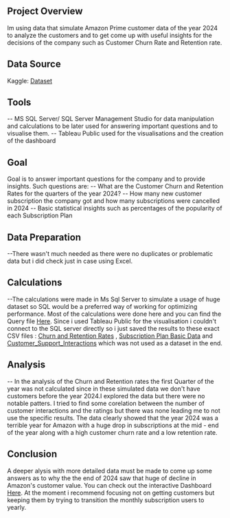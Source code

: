 ## Project Overview

Im using data that simulate Amazon Prime customer data of the year 2024 to analyze the customers and to get come up with useful insights for the decisions of the company such as Customer Churn Rate and Retention rate.

## Data Source

Kaggle: [Dataset](https://www.kaggle.com/datasets/arnavsmayan/amazon-prime-userbase-dataset/data)

## Tools

-- MS SQL Server/ SQL Server Management Studio for data manipulation and calculations to be later used for answering important questions and to visualise them.
-- Tableau Public used for the visualisations and the creation of the dashboard

## Goal

Goal is to answer important questions for the company and to provide insights. Such questions are: 
-- What are the Customer Churn and Retention Rates for the quarters of the year 2024?
-- How many new customer subscription the company got and how many subscriptions were cancelled in 2024
-- Basic statistical insights such as percentages of the popularity of each Subscription Plan


## Data Preparation 

--There wasn't much needed as there were no duplicates or problematic data but i did check just in case using Excel. 

## Calculations 

--The calculations were made in Ms Sql Server to simulate a usage of huge dataset so SQL would be a preferred way of working for optimizing performance. Most of the calculations were done here and you can find the Query file [Here](https://github.com/Kobu47/Amazon-Prime-Customer-Analysis-Simulation/blob/main/Amazon_Prime_Data_Analysis_Query.sql). Since i used Tableau Public for the visualisation i couldn't connect to the SQL server directly so i just saved the results to these exact CSV files : [Churn and Retention Rates](https://github.com/Kobu47/Amazon-Prime-Customer-Analysis-Simulation/blob/main/Amazon_Prime_Churn_Retention_Rates.csv) , [Subscription Plan Basic Data](https://github.com/Kobu47/Amazon-Prime-Customer-Analysis-Simulation/blob/main/Subscription_Plan_Info.csv) and [Customer_Support_Interactions](https://github.com/Kobu47/Amazon-Prime-Customer-Analysis-Simulation/blob/main/Support_Interactions_Rating.csv) which was not used as a dataset in the end.

## Analysis

-- In the analysis of the Churn and Retention rates the first Quarter of the year was not calculated since in these simulated data we don't have customers before the year 2024.I explored the data but there were no notable patters. I tried to find some corelation between the number of customer interactions and the ratings but there was none leading me to not use the specific results. The data clearly showed that the year 2024 was a terrible year for Amazon with a huge drop in subscriptions at the mid - end of the year along with a high customer churn rate and a low retention rate. 

## Conclusion 

A deeper alysis with more detailed data must be made to come up some answers as to why the the end of 2024 saw that huge of decline in Amazon's customer value. You can check out the interactive Dashboard [Here]( https://public.tableau.com/app/profile/dimitris.kompouras/viz/Dashboard_17389112743540/AmazonPrimeSubscriptionCustomerAnalysis-2024). At the moment i recommend focusing not on getting customers but keeping them by trying to transition the monthly subscription users to yearly.


